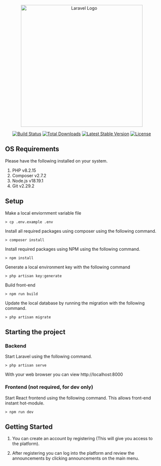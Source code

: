 <p align="center"><a href="https://laravel.com" target="_blank"><img src="https://raw.githubusercontent.com/laravel/art/master/logo-lockup/5%20SVG/2%20CMYK/1%20Full%20Color/laravel-logolockup-cmyk-red.svg" width="400" alt="Laravel Logo"></a></p>

<p align="center">
<a href="https://github.com/laravel/framework/actions"><img src="https://github.com/laravel/framework/workflows/tests/badge.svg" alt="Build Status"></a>
<a href="https://packagist.org/packages/laravel/framework"><img src="https://img.shields.io/packagist/dt/laravel/framework" alt="Total Downloads"></a>
<a href="https://packagist.org/packages/laravel/framework"><img src="https://img.shields.io/packagist/v/laravel/framework" alt="Latest Stable Version"></a>
<a href="https://packagist.org/packages/laravel/framework"><img src="https://img.shields.io/packagist/l/laravel/framework" alt="License"></a>
</p>

## OS Requirements
Please have the following installed on your system.
1. PHP v8.2.15
1. Composer v2.7.2
1. Node.js v18.19.1
1. Git v2.29.2

## Setup
Make a local enviornment variable file
```
> cp .env.example .env
```

Install all required packages using composer using the following command.

```
> composer install
```

Install required packages using NPM using the following command.
```
> npm install
```

Generate a local environment key with the following command
```
> php artisan key:generate
```

Build front-end
```
> npm run build
```

Update the local database by running the migration with the following command.
```
> php artisan migrate
```

## Starting the project
### Backend
Start Laravel using the following command.
```
> php artisan serve
```
With your web browser you can view http://localhost:8000

### Frontend (not required, for dev only)
Start React frontend using the following command. This allows front-end instant hot-module.
```
> npm run dev
```

## Getting Started
1. You can create an account by registering (This will give you access to the platform).

1. After registering you can log into the platform and review the announcements by clicking announcements on the main menu.